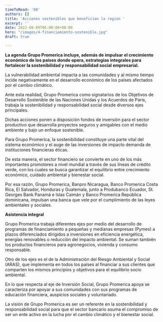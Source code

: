 ```yaml
---
timeToRead: '08'
authors: []
title: 'Acciones sostenibles que benefician la región '
excerpt: ''
date: 2022-08-09T06:00:00+00:00
hero: "/images/4-financiamiento-sostenible.jpg"
draft: true

---
```

**La agenda Grupo Promerica incluye, además de impulsar el crecimiento económico de los países donde opera, estrategias integrales para fortalecer la sostenibilidad y responsabilidad social empresarial.**

La vulnerabilidad ambiental impacta a las comunidades y al mismo tiempo incide negativamente en el desarrollo económico de los países afectados por el cambio climático.

Ante esta realidad, Grupo Promerica como signatarios de los Objetivos de Desarrollo Sostenible de las Naciones Unidas y los Acuerdos de Paris, trabaja la sostenibilidad y responsabilidad social desde diversos ejes principales.

Dichas acciones ponen a disposición fondos de inversión para el sector productivo que desarrolla proyectos seguros y amigables con el medio ambiente y bajo un enfoque sostenible.

Para Grupo Promerica, la sostenibilidad constituye una parte vital del sistema económico y el auge de las inversiones de impacto demanda de instituciones financieras éticas.

De esta manera, el sector financiero se convierte en uno de los más importantes promotores a nivel mundial a través de sus líneas de crédito verde, con los cuales se busca garantizar el equilibrio entre crecimiento económico, cuidado ambiental y bienestar social.

Por esa razón, Grupo Promerica, Banpro Nicaragua, Banco Promerica Costa Rica, El Salvador, Honduras y Guatemala, junto a Produbanco Ecuador, St. Georges Bank Panamá e Islas Caimán y Banco Promerica República dominicana, impulsan una banca que vele por el cumplimiento de las leyes ambientales y sociales.

**Asistencia integral**

Grupo Promerica trabaja diferentes ejes por medio del desarrollo de programas de financiamiento a pequeñas y medianas empresas (Pymes) a plazos diferenciados dirigidos a inversiones en eficiencia energética, energías renovables o reducción del impacto ambiental. Se suman también los productos financieros para agronegocios, vivienda y consumo responsable.

Otro de los ejes es el de la Administración del Riesgo Ambiental y Social (ARAS), que implementa en todos los países al financiar a sus clientes que comparten los mismos principios y objetivos para el equilibrio socio ambiental.

En lo que respecta al eje de Inversión Social, Grupo Promerica apoya se caracteriza por apoyar a sus comunidades con sus programas de educación financiera, auspicios sociales y voluntariado.

La visión de Grupo Promerica es ser un referente en la sostenibilidad y responsabilidad social para que el sector bancario asuma el compromiso de ser un ente activo en la lucha por el cambio climático y el bienestar social.